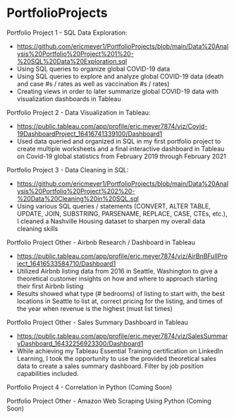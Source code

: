 # PortfolioProjects

Portfolio Project 1 - SQL Data Exploration:
 - https://github.com/ericmeyer1/PortfolioProjects/blob/main/Data%20Analysis%20Portfolio%20Project%201%20-%20SQL%20Data%20Exploration.sql
 - Using SQL queries to organize global COVID-19 data
 - Using SQL queries to explore and analyze global COVID-19 data (death and case #s / rates as well as vaccination #s / rates)
 - Creating views in order to later summarize global COVID-19 data with visualization dashboards in Tableau

Portfolio Project 2 - Data Visualization in Tableau:
 - https://public.tableau.com/app/profile/eric.meyer7874/viz/Covid-19DashboardProject_16416741339100/Dashboard1
 - Used data queried and organized in SQL in my first portfolio project to create multiple worksheets and a final interactive dashboard in Tableau on Covid-19 global statistics   from February 2019 through February 2021

Portfolio Project 3 - Data Cleaning in SQL:
 - https://github.com/ericmeyer1/PortfolioProjects/blob/main/Data%20Analysis%20Portfolio%20Project%202%20-%20Data%20Cleaning%20in%20SQL.sql
 - Using various SQL queries / statements (CONVERT, ALTER TABLE, UPDATE, JOIN, SUBSTRING, PARSENAME, REPLACE, CASE, CTEs, etc.), I cleaned a Nashville Housing dataset to sharpen    my overall data cleaning skills

Portfolio Project Other - Airbnb Research / Dashboard in Tableau
 - https://public.tableau.com/app/profile/eric.meyer7874/viz/AirBnBFullProject_16416533584710/Dashboard1
 - Utilized Airbnb listing data from 2016 in Seattle, Washington to give a theoretical customer insights on how and where to approach starting their first Airbnb listing
 - Results showed what type (# bedrooms) of listing to start with, the best locations in Seattle to list at, correct pricing for the listing, and times of the year when revenue is the highest (must list times)

Portfolio Project Other - Sales Summary Dashboard in Tableau
 - https://public.tableau.com/app/profile/eric.meyer7874/viz/SalesSummaryDashboard_16432256923300/Dashboard1
 - While achieving my Tableau Essential Training certification on LinkedIn Learning, I took the opportunity to use the provided theoretical sales data to create a sales summary dashboard. Filter by job position capabilities included.

Portfolio Project 4 - Correlation in Python (Coming Soon)

Portfolio Project Other - Amazon Web Scraping Using Python (Coming Soon)
